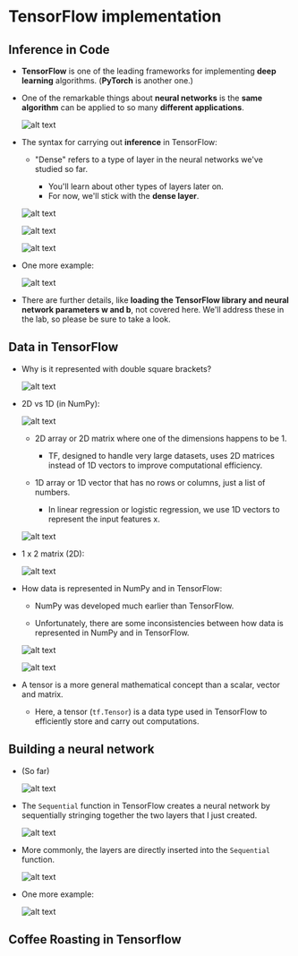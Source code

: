 # TensorFlow implementation

## Inference in Code

- **TensorFlow** is one of the leading frameworks for implementing **deep learning** algorithms. (**PyTorch** is another one.)

- One of the remarkable things about **neural networks** is the **same algorithm** can be applied to so many **different applications**.

  ![alt text](resources/notes/01.png)

- The syntax for carrying out **inference** in TensorFlow:

  - "Dense" refers to a type of layer in the neural networks we've studied so far.

    - You'll learn about other types of layers later on.
    - For now, we'll stick with the **dense layer**.

  ![alt text](resources/notes/02.png)

  ![alt text](resources/notes/03.png)

  ![alt text](resources/notes/04.png)

- One more example:

  ![alt text](resources/notes/05.png)

- There are further details, like **loading the TensorFlow library and neural network parameters w and b**, not covered here. We'll address these in the lab, so please be sure to take a look.

## Data in TensorFlow

- Why is it represented with double square brackets?

  ![alt text](resources/notes/06.png)

- 2D vs 1D (in NumPy):

  ![alt text](resources/notes/07.png)

  - 2D array or 2D matrix where one of the dimensions happens to be 1.

    - TF, designed to handle very large datasets, uses 2D matrices instead of 1D vectors to improve computational efficiency.

  - 1D array or 1D vector that has no rows or columns, just a list of numbers.

    - In linear regression or logistic regression, we use 1D vectors to represent the input features x.

  ![alt text](resources/notes/08.png)

- 1 x 2 matrix (2D):

  ![alt text](resources/notes/09.png)

- How data is represented in NumPy and in TensorFlow:

  - NumPy was developed much earlier than TensorFlow.

  - Unfortunately, there are some inconsistencies between how data is represented in NumPy and in TensorFlow.

  ![alt text](resources/notes/10.png)

  ![alt text](resources/notes/11.png)

- A tensor is a more general mathematical concept than a scalar, vector and matrix.

  - Here, a tensor (`tf.Tensor`) is a data type used in TensorFlow to efficiently store and carry out computations.

## Building a neural network

- (So far)

  ![alt text](resources/notes/12.png)

- The `Sequential` function in TensorFlow creates a neural network by sequentially stringing together the two layers that I just created.

  ![alt text](resources/notes/13.png)

- More commonly, the layers are directly inserted into the `Sequential` function.

  ![alt text](resources/notes/14.png)

- One more example:

  ![alt text](resources/notes/15.png)

## Coffee Roasting in Tensorflow
